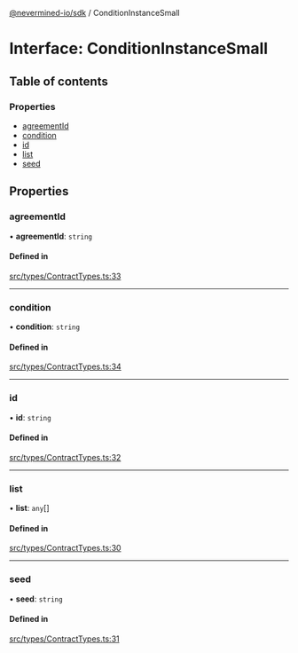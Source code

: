 [@nevermined-io/sdk](../code-reference.md) / ConditionInstanceSmall

# Interface: ConditionInstanceSmall

## Table of contents

### Properties

- [agreementId](ConditionInstanceSmall.md#agreementid)
- [condition](ConditionInstanceSmall.md#condition)
- [id](ConditionInstanceSmall.md#id)
- [list](ConditionInstanceSmall.md#list)
- [seed](ConditionInstanceSmall.md#seed)

## Properties

### agreementId

• **agreementId**: `string`

#### Defined in

[src/types/ContractTypes.ts:33](https://github.com/nevermined-io/sdk-js/blob/e4809d494b1dd12cc268e67289765b571409560d/src/types/ContractTypes.ts#L33)

---

### condition

• **condition**: `string`

#### Defined in

[src/types/ContractTypes.ts:34](https://github.com/nevermined-io/sdk-js/blob/e4809d494b1dd12cc268e67289765b571409560d/src/types/ContractTypes.ts#L34)

---

### id

• **id**: `string`

#### Defined in

[src/types/ContractTypes.ts:32](https://github.com/nevermined-io/sdk-js/blob/e4809d494b1dd12cc268e67289765b571409560d/src/types/ContractTypes.ts#L32)

---

### list

• **list**: `any`[]

#### Defined in

[src/types/ContractTypes.ts:30](https://github.com/nevermined-io/sdk-js/blob/e4809d494b1dd12cc268e67289765b571409560d/src/types/ContractTypes.ts#L30)

---

### seed

• **seed**: `string`

#### Defined in

[src/types/ContractTypes.ts:31](https://github.com/nevermined-io/sdk-js/blob/e4809d494b1dd12cc268e67289765b571409560d/src/types/ContractTypes.ts#L31)
